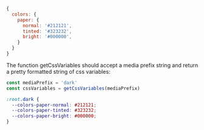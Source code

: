 ```js
{
  colors: {
    paper: {
      normal: '#212121',
      tinted: '#323232',
      bright: '#000000',
    }
  }
}
```

The function getCssVariables should accept a media prefix string and return a pretty formatted string of css variables:

```js
const mediaPrefix = 'dark'
const cssVariables = getCssVariables(mediaPrefix)
```

```css
:root.dark {
  --colors-paper-normal: #212121;
  --colors-paper-tinted: #323232;
  --colors-paper-bright: #000000;
}
```
